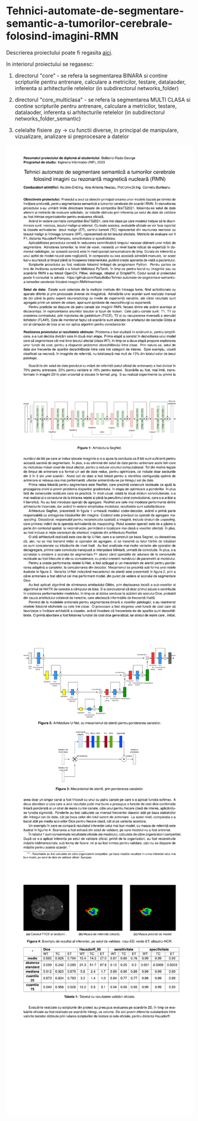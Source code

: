 # Tehnici-automate-de-segmentare-semantic-a-tumorilor-cerebrale-folosind-imagini-RMN

Descrierea proiectului poate fi regasita [aici](https://drive.google.com/file/d/1x5_97LY8imy33-ej9Pg5gP1wZTdUU13h/view?usp=sharing).

In interiorul proiectului se regasesc:

1) directorul "core" - se refera la segmentarea BINARA si contine scripturile pentru antrenare, calculare a metricilor, testare, datalaoder, inferenta si arhitecturile retelelor (in subdirectorul networks_folder)

2) directorul "core_multiclasa" - se refera la segmentarea MULTI CLASA si contine scripturile pentru antrenare, calculare a metricilor, testare, datalaoder, inferenta si arhitecturile retelelor (in subdirectorul networks_folder_semantic)

3) celelalte fisiere .py -> cu functii diverse, in principal de manipulare, vizualizare, analizare si preprocesare a datelor

  
 
![Page 1](images/BRATS-1.png)
![Page 1](images/BRATS-2.png)
![Page 1](images/BRATS-3.png)
![Page 1](images/BRATS-4.png)


